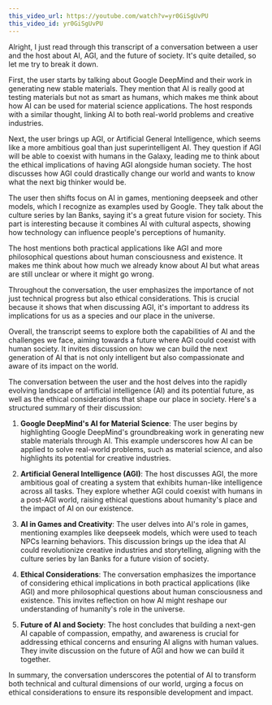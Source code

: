 ```yaml
---
this_video_url: https://youtube.com/watch?v=yr0GiSgUvPU
this_video_id: yr0GiSgUvPU
---
```

<think>
Alright, I just read through this transcript of a conversation between a user and the host about AI, AGI, and the future of society. It's quite detailed, so let me try to break it down.

First, the user starts by talking about Google DeepMind and their work in generating new stable materials. They mention that AI is really good at testing materials but not as smart as humans, which makes me think about how AI can be used for material science applications. The host responds with a similar thought, linking AI to both real-world problems and creative industries.

Next, the user brings up AGI, or Artificial General Intelligence, which seems like a more ambitious goal than just superintelligent AI. They question if AGI will be able to coexist with humans in the Galaxy, leading me to think about the ethical implications of having AGI alongside human society. The host discusses how AGI could drastically change our world and wants to know what the next big thinker would be.

The user then shifts focus on AI in games, mentioning deepseek and other models, which I recognize as examples used by Google. They talk about the culture series by Ian Banks, saying it's a great future vision for society. This part is interesting because it combines AI with cultural aspects, showing how technology can influence people's perceptions of humanity.

The host mentions both practical applications like AGI and more philosophical questions about human consciousness and existence. It makes me think about how much we already know about AI but what areas are still unclear or where it might go wrong.

Throughout the conversation, the user emphasizes the importance of not just technical progress but also ethical considerations. This is crucial because it shows that when discussing AGI, it's important to address its implications for us as a species and our place in the universe.

Overall, the transcript seems to explore both the capabilities of AI and the challenges we face, aiming towards a future where AGI could coexist with human society. It invites discussion on how we can build the next generation of AI that is not only intelligent but also compassionate and aware of its impact on the world.
</think>

The conversation between the user and the host delves into the rapidly evolving landscape of artificial intelligence (AI) and its potential future, as well as the ethical considerations that shape our place in society. Here's a structured summary of their discussion:

1. **Google DeepMind's AI for Material Science**: The user begins by highlighting Google DeepMind's groundbreaking work in generating new stable materials through AI. This example underscores how AI can be applied to solve real-world problems, such as material science, and also highlights its potential for creative industries.

2. **Artificial General Intelligence (AGI)**: The host discusses AGI, the more ambitious goal of creating a system that exhibits human-like intelligence across all tasks. They explore whether AGI could coexist with humans in a post-AGI world, raising ethical questions about humanity's place and the impact of AI on our existence.

3. **AI in Games and Creativity**: The user delves into AI's role in games, mentioning examples like deepseek models, which were used to teach NPCs learning behaviors. This discussion brings up the idea that AI could revolutionize creative industries and storytelling, aligning with the culture series by Ian Banks for a future vision of society.

4. **Ethical Considerations**: The conversation emphasizes the importance of considering ethical implications in both practical applications (like AGI) and more philosophical questions about human consciousness and existence. This invites reflection on how AI might reshape our understanding of humanity's role in the universe.

5. **Future of AI and Society**: The host concludes that building a next-gen AI capable of compassion, empathy, and awareness is crucial for addressing ethical concerns and ensuring AI aligns with human values. They invite discussion on the future of AGI and how we can build it together.

In summary, the conversation underscores the potential of AI to transform both technical and cultural dimensions of our world, urging a focus on ethical considerations to ensure its responsible development and impact.
